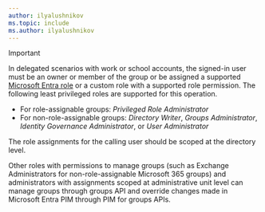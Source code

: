 ```yaml
---
author: ilyalushnikov
ms.topic: include
ms.author: ilyalushnikov
---
```


> [!IMPORTANT]
> In delegated scenarios with work or school accounts, the signed-in user must be an owner or member of the group or be assigned a supported [Microsoft Entra role](/entra/identity/role-based-access-control/permissions-reference?toc=%2Fgraph%2Ftoc.json) or a custom role with a supported role permission. The following least privileged roles are supported for this operation.
>
> - For role-assignable groups: *Privileged Role Administrator*
> - For non-role-assignable groups: *Directory Writer*, *Groups Administrator*, *Identity Governance Administrator*, or *User Administrator*
>
> The role assignments for the calling user should be scoped at the directory level.
> 
> Other roles with permissions to manage groups (such as Exchange Administrators for non-role-assignable Microsoft 365 groups) and administrators with assignments scoped at administrative unit level can manage groups through groups API and override changes made in Microsoft Entra PIM through PIM for groups APIs.
